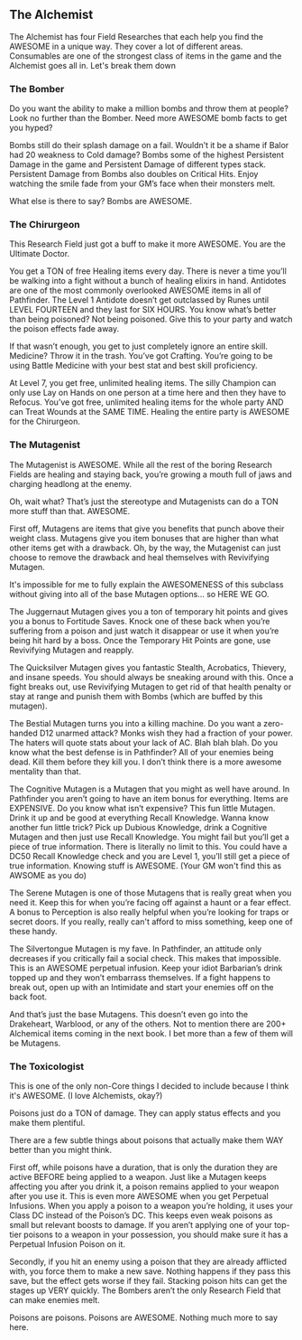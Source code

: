 ## The Alchemist

The Alchemist has four Field Researches that each help you find the AWESOME in a unique way. They cover a lot of different areas. Consumables are one of the strongest class of items in the game and the Alchemist goes all in. Let's break them down

### The Bomber
Do you want the ability to make a million bombs and throw them at people? Look no further than the Bomber. Need more AWESOME bomb facts to get you hyped?

Bombs still do their splash damage on a fail. Wouldn’t it be a shame if Balor had 20 weakness to Cold damage? Bombs some of the highest Persistent Damage in the game and Persistent Damage of different types stack. Persistent Damage from Bombs also doubles on Critical Hits. Enjoy watching the smile fade from your GM’s face when their monsters melt.

What else is there to say? Bombs are AWESOME.

### The Chirurgeon
This Research Field just got a buff to make it more AWESOME. You are the Ultimate Doctor.

You get a TON of free Healing items every day. There is never a time you’ll be walking into a fight without a bunch of healing elixirs in hand. Antidotes are one of the most commonly overlooked AWESOME items in all of Pathfinder. The Level 1 Antidote doesn’t get outclassed by Runes until LEVEL FOURTEEN and they last for SIX HOURS. You know what’s better than being poisoned? Not being poisoned. Give this to your party and watch the poison effects fade away.

If that wasn’t enough, you get to just completely ignore an entire skill. Medicine? Throw it in the trash. You’ve got Crafting. You’re going to be using Battle Medicine with your best stat and best skill proficiency.

At Level 7, you get free, unlimited healing items. The silly Champion can only use Lay on Hands on one person at a time here and then they have to Refocus. You’ve got free, unlimited healing items for the whole party AND can Treat Wounds at the SAME TIME. Healing the entire party is AWESOME for the Chirurgeon.

### The Mutagenist
The Mutagenist is AWESOME. While all the rest of the boring Research Fields are healing and staying back, you’re growing a mouth full of jaws and charging headlong at the enemy.

Oh, wait what? That’s just the stereotype and Mutagenists can do a TON more stuff than that. AWESOME.

First off, Mutagens are items that give you benefits that punch above their weight class. Mutagens give you item bonuses that are higher than what other items get with a drawback. Oh, by the way, the Mutagenist can just choose to remove the drawback and heal themselves with Revivifying Mutagen.

It's impossible for me to fully explain the AWESOMENESS of this subclass without giving into all of the base Mutagen options... so HERE WE GO.

The Juggernaut Mutagen gives you a ton of temporary hit points and gives you a bonus to Fortitude Saves. Knock one of these back when you’re suffering from a poison and just watch it disappear or use it when you’re being hit hard by a boss. Once the Temporary Hit Points are gone, use Revivifying Mutagen and reapply.

The Quicksilver Mutagen gives you fantastic Stealth, Acrobatics, Thievery, and insane speeds. You should always be sneaking around with this. Once a fight breaks out, use Revivifying Mutagen to get rid of that health penalty or stay at range and punish them with Bombs (which are buffed by this mutagen).

The Bestial Mutagen turns you into a killing machine. Do you want a zero-handed D12 unarmed attack? Monks wish they had a fraction of your power. The haters will quote stats about your lack of AC. Blah blah blah. Do you know what the best defense is in Pathfinder? All of your enemies being dead. Kill them before they kill you. I don’t think there is a more awesome mentality than that.

The Cognitive Mutagen is a Mutagen that you might as well have around. In Pathfinder you aren’t going to have an item bonus for everything. Items are EXPENSIVE. Do you know what isn’t expensive? This fun little Mutagen. Drink it up and be good at everything Recall Knowledge. Wanna know another fun little trick? Pick up Dubious Knowledge, drink a Cognitive Mutagen and then just use Recall Knowledge. You might fail but you’ll get a piece of true information. There is literally no limit to this. You could have a DC50 Recall Knowledge check and you are Level 1, you’ll still get a piece of true information. Knowing stuff is AWESOME. (Your GM won't find this as AWSOME as you do)

The Serene Mutagen is one of those Mutagens that is really great when you need it. Keep this for when you’re facing off against a haunt or a fear effect. A bonus to Perception is also really helpful when you’re looking for traps or secret doors. If you really, really can't afford to miss something, keep one of these handy.

The Silvertongue Mutagen is my fave. In Pathfinder, an attitude only decreases if you critically fail a social check. This makes that impossible. This is an AWESOME perpetual infusion. Keep your idiot Barbarian’s drink topped up and they won’t embarrass themselves. If a fight happens to break out, open up with an Intimidate and start your enemies off on the back foot.

And that’s just the base Mutagens. This doesn’t even go into the Drakeheart, Warblood, or any of the others. Not to mention there are 200+ Alchemical items coming in the next book. I bet more than a few of them will be Mutagens.

### The Toxicologist
This is one of the only non-Core things I decided to include because I think it's AWESOME. (I love Alchemists, okay?)

Poisons just do a TON of damage. They can apply status effects and you make them plentiful.

There are a few subtle things about poisons that actually make them WAY better than you might think.

First off, while poisons have a duration, that is only the duration they are active BEFORE being applied to a weapon. Just like a Mutagen keeps affecting you after you drink it, a poison remains applied to your weapon after you use it. This is even more AWESOME when you get Perpetual Infusions. When you apply a poison to a weapon you’re holding, it uses your Class DC instead of the Poison’s DC. This keeps even weak poisons as small but relevant boosts to damage. If you aren’t applying one of your top-tier poisons to a weapon in your possession, you should make sure it has a Perpetual Infusion Poison on it.

Secondly, if you hit an enemy using a poison that they are already afflicted with, you force them to make a new save. Nothing happens if they pass this save, but the effect gets worse if they fail. Stacking poison hits can get the stages up VERY quickly. The Bombers aren’t the only Research Field that can make enemies melt.

Poisons are poisons. Poisons are AWESOME. Nothing much more to say here.

